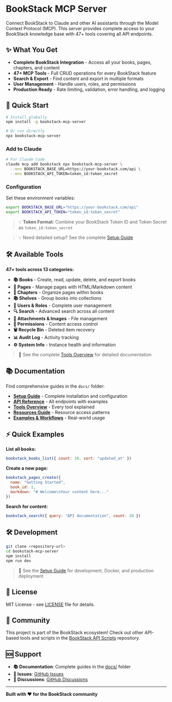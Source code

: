# BookStack MCP Server

Connect BookStack to Claude and other AI assistants through the Model Context Protocol (MCP). This server provides complete access to your BookStack knowledge base with 47+ tools covering all API endpoints.

## ✨ What You Get

- **Complete BookStack Integration** - Access all your books, pages, chapters, and content
- **47+ MCP Tools** - Full CRUD operations for every BookStack feature
- **Search & Export** - Find content and export in multiple formats
- **User Management** - Handle users, roles, and permissions
- **Production Ready** - Rate limiting, validation, error handling, and logging

## 🚀 Quick Start

```bash
# Install globally
npm install -g bookstack-mcp-server

# Or run directly
npx bookstack-mcp-server
```

### Add to Claude

```bash
# For Claude Code
claude mcp add bookstack npx bookstack-mcp-server \
  --env BOOKSTACK_BASE_URL=https://your-bookstack.com/api \
  --env BOOKSTACK_API_TOKEN=token_id:token_secret
```

### Configuration

Set these environment variables:

```bash
export BOOKSTACK_BASE_URL="https://your-bookstack.com/api"
export BOOKSTACK_API_TOKEN="token_id:token_secret"
```

> 💡 **Token Format**: Combine your BookStack Token ID and Token Secret as `token_id:token_secret`

> 💡 Need detailed setup? See the complete [Setup Guide](docs/setup-guide.md)

## 🛠️ Available Tools

**47+ tools across 13 categories:**

- **📚 Books** - Create, read, update, delete, and export books
- **📄 Pages** - Manage pages with HTML/Markdown content
- **📑 Chapters** - Organize pages within books
- **📚 Shelves** - Group books into collections
- **👥 Users & Roles** - Complete user management
- **🔍 Search** - Advanced search across all content
- **📎 Attachments & Images** - File management
- **🔐 Permissions** - Content access control
- **🗑️ Recycle Bin** - Deleted item recovery
- **📊 Audit Log** - Activity tracking
- **⚙️ System Info** - Instance health and information

> 📖 See the complete [Tools Overview](docs/tools-overview.md) for detailed documentation

## 📚 Documentation

Find comprehensive guides in the `docs/` folder:

- **[Setup Guide](docs/setup-guide.md)** - Complete installation and configuration
- **[API Reference](docs/api-reference.md)** - All endpoints with examples
- **[Tools Overview](docs/tools-overview.md)** - Every tool explained
- **[Resources Guide](docs/resources-guide.md)** - Resource access patterns
- **[Examples & Workflows](docs/examples-and-workflows.md)** - Real-world usage

## ⚡ Quick Examples

**List all books:**
```javascript
bookstack_books_list({ count: 10, sort: "updated_at" })
```

**Create a new page:**
```javascript
bookstack_pages_create({
  name: "Getting Started",
  book_id: 1,
  markdown: "# Welcome\nYour content here..."
})
```

**Search for content:**
```javascript
bookstack_search({ query: "API documentation", count: 20 })
```

## 🛠️ Development

```bash
git clone <repository-url>
cd bookstack-mcp-server
npm install
npm run dev
```

> 🔧 See the [Setup Guide](docs/setup-guide.md) for development, Docker, and production deployment

## 📝 License

MIT License - see [LICENSE](LICENSE) file for details.

## 🌟 Community

This project is part of the BookStack ecosystem! Check out other API-based tools and scripts in the [BookStack API Scripts](https://codeberg.org/bookstack/api-scripts) repository.

## 🆘 Support

- **📚 Documentation**: Complete guides in the [docs/](docs/) folder
- **🐛 Issues**: [GitHub Issues](https://github.com/pnocera/bookstack-mcp-server/issues)
- **💬 Discussions**: [GitHub Discussions](https://github.com/pnocera/bookstack-mcp-server/discussions)

---

**Built with ❤️ for the BookStack community**